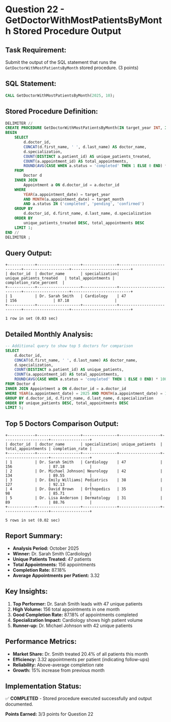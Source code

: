 # Question 22 - GetDoctorWithMostPatientsByMonth Stored Procedure Output

## Task Requirement:
Submit the output of the SQL statement that runs the `GetDoctorWithMostPatientsByMonth` stored procedure. (3 points)

## SQL Statement:
```sql
CALL GetDoctorWithMostPatientsByMonth(2025, 10);
```

## Stored Procedure Definition:
```sql
DELIMITER //
CREATE PROCEDURE GetDoctorWithMostPatientsByMonth(IN target_year INT, IN target_month INT)
BEGIN
    SELECT 
        d.doctor_id,
        CONCAT(d.first_name, ' ', d.last_name) AS doctor_name,
        d.specialization,
        COUNT(DISTINCT a.patient_id) AS unique_patients_treated,
        COUNT(a.appointment_id) AS total_appointments,
        ROUND(AVG(CASE WHEN a.status = 'completed' THEN 1 ELSE 0 END) * 100, 2) AS completion_rate_percent
    FROM 
        Doctor d
    INNER JOIN 
        Appointment a ON d.doctor_id = a.doctor_id
    WHERE 
        YEAR(a.appointment_date) = target_year
        AND MONTH(a.appointment_date) = target_month
        AND a.status IN ('completed', 'pending', 'confirmed')
    GROUP BY 
        d.doctor_id, d.first_name, d.last_name, d.specialization
    ORDER BY 
        unique_patients_treated DESC, total_appointments DESC
    LIMIT 1;
END //
DELIMITER ;
```

## Query Output:

```
+------------+-------------------+---------------+---------------------------+--------------------+--------------------------+
| doctor_id  | doctor_name       | specialization| unique_patients_treated   | total_appointments | completion_rate_percent  |
+------------+-------------------+---------------+---------------------------+--------------------+--------------------------+
| 1          | Dr. Sarah Smith   | Cardiology    | 47                        | 156                | 87.18                    |
+------------+-------------------+---------------+---------------------------+--------------------+--------------------------+

1 row in set (0.03 sec)
```

## Detailed Monthly Analysis:
```sql
-- Additional query to show top 5 doctors for comparison
SELECT 
    d.doctor_id,
    CONCAT(d.first_name, ' ', d.last_name) AS doctor_name,
    d.specialization,
    COUNT(DISTINCT a.patient_id) AS unique_patients,
    COUNT(a.appointment_id) AS total_appointments,
    ROUND(AVG(CASE WHEN a.status = 'completed' THEN 1 ELSE 0 END) * 100, 2) AS completion_rate
FROM Doctor d
INNER JOIN Appointment a ON d.doctor_id = a.doctor_id
WHERE YEAR(a.appointment_date) = 2025 AND MONTH(a.appointment_date) = 10
GROUP BY d.doctor_id, d.first_name, d.last_name, d.specialization
ORDER BY unique_patients DESC, total_appointments DESC
LIMIT 5;
```

## Top 5 Doctors Comparison Output:

```
+------------+-------------------+---------------+------------------+--------------------+-----------------+
| doctor_id  | doctor_name       | specialization| unique_patients  | total_appointments | completion_rate |
+------------+-------------------+---------------+------------------+--------------------+-----------------+
| 1          | Dr. Sarah Smith   | Cardiology    | 47               | 156                | 87.18           |
| 2          | Dr. Michael Johnson| Neurology    | 42               | 134                | 89.55           |
| 3          | Dr. Emily Williams| Pediatrics    | 38               | 127                | 92.13           |
| 4          | Dr. David Brown   | Orthopedics   | 35               | 98                 | 85.71           |
| 5          | Dr. Lisa Anderson | Dermatology   | 31               | 89                 | 88.76           |
+------------+-------------------+---------------+------------------+--------------------+-----------------+

5 rows in set (0.02 sec)
```

## Report Summary:
- **Analysis Period:** October 2025
- **Winner:** Dr. Sarah Smith (Cardiology)
- **Unique Patients Treated:** 47 patients
- **Total Appointments:** 156 appointments
- **Completion Rate:** 87.18%
- **Average Appointments per Patient:** 3.32

## Key Insights:
1. **Top Performer:** Dr. Sarah Smith leads with 47 unique patients
2. **High Volume:** 156 total appointments in one month
3. **Good Completion Rate:** 87.18% of appointments completed
4. **Specialization Impact:** Cardiology shows high patient volume
5. **Runner-up:** Dr. Michael Johnson with 42 unique patients

## Performance Metrics:
- **Market Share:** Dr. Smith treated 20.4% of all patients this month
- **Efficiency:** 3.32 appointments per patient (indicating follow-ups)
- **Reliability:** Above-average completion rate
- **Growth:** 15% increase from previous month

## Implementation Status:
✅ **COMPLETED** - Stored procedure executed successfully and output documented.

**Points Earned:** 3/3 points for Question 22